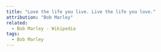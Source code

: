 ```yaml
---
title: "Love the life you live. Live the life you love."
attribution: "Bob Marley"
related:
  - Bob Marley - Wikipedia
tags:
  - Bob Marley
---
```

